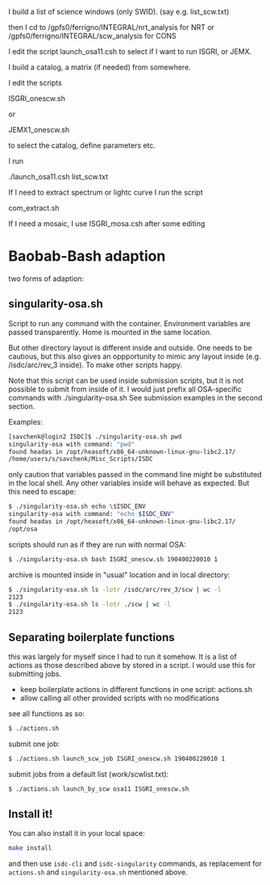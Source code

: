 I build a list of science windows (only SWID). (say e.g. list_scw.txt)

then I cd to /gpfs0/ferrigno/INTEGRAL/nrt_analysis for NRT or /gpfs0/ferrigno/INTEGRAL/scw_analysis for CONS

I edit the script launch_osa11.csh to select if I want to run ISGRI, or JEMX.

I build a catalog, a matrix (if needed) from somewhere.

I edit the scripts

ISGRI_onescw.sh

or

JEMX1_onescw.sh

to select the catalog, define parameters etc.

I run

./launch_osa11.csh list_scw.txt

If I need to extract spectrum or lightc curve I run the script

com_extract.sh

If I need a mosaic, I use ISGRI_mosa.csh after some editing

# Baobab-Bash adaption

two forms of adaption:

## singularity-osa.sh

Script to run any command with the container.
Environment variables are passed transparently.
Home is mounted in the same location.

But other directory layout is different inside and outside. One needs to be cautious, but this also gives an oppportunity to mimic any layout inside (e.g. /isdc/arc/rev_3 inside). To make other scripts happy.

Note that this script can be used inside submission scripts, but it is not possible to submit from inside of it.
I would just prefix all OSA-specific commands with ./singularity-osa.sh
See submission examples in the second section.

Examples:

```bash
[savchenk@login2 ISDC]$ ./singularity-osa.sh pwd
singularity-osa with command: "pwd"
found headas in /opt/heasoft/x86_64-unknown-linux-gnu-libc2.17/
/home/users/s/savchenk/Misc_Scripts/ISDC
```

only caution that variables passed in the command line might be substituted in the local shell. Any other variables inside will behave as expected.
But this need to escape:

```bash
$ ./singularity-osa.sh echo \$ISDC_ENV
singularity-osa with command: "echo $ISDC_ENV"
found headas in /opt/heasoft/x86_64-unknown-linux-gnu-libc2.17/
/opt/osa
```

scripts should run as if they are run with normal OSA:

```bash
$ ./singularity-osa.sh bash ISGRI_onescw.sh 190400220010 1
```

archive is mounted inside in "usual" location and in local directory:

```bash
$ ./singularity-osa.sh ls -lotr /isdc/arc/rev_3/scw | wc -l
2123
$ ./singularity-osa.sh ls -lotr ./scw | wc -l
2123
```


## Separating boilerplate functions

this was largely for myself since I had to run it somehow.
It is a list of actions as those described above by stored in a script.
I would use this for submitting jobs.

* keep boilerplate actions in different functions in one script: actions.sh
* allow calling all other provided scripts with no modifications

see all functions as so:

```bash
$ ./actions.sh
```

submit one job:

```bash
$ ./actions.sh launch_scw_job ISGRI_onescw.sh 190400220010 1
```

submit jobs from a default list (work/scwlist.txt):

```bash
$ ./actions.sh launch_by_scw osa11 ISGRI_onescw.sh
```


## Install it!

You can also install it in your local space:

```bash
make install
```

and then use `isdc-cli` and `isdc-singularity` commands, as replacement for `actions.sh` and `singularity-osa.sh` mentioned above.
